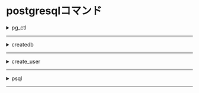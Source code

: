 # postgresqlコマンド

<details><summary>pg_ctl</summary>

`postgres`コマンドのラッパコマンドでサーバーの起動、停止、制御ができる。

```bash
pg_ctl sub_command
```

### サブコマンド

<details><summary>start</summary>

サーバーをバックグランドで起動

```bash
pg_ctl start [options]
```

</details>

***

<details><summary>stop</summary>

サーバーを終了

```bash
pg_ctl stop [options]
```

</details>

***

</details>

***

<details><summary>createdb</summary>

データベースを作成する。

```bash
createdb [options] db_name
```

### オプション

<details><summary>-o</summary>

所有者を指定する。

```bash
createdb -o user_name db_name
```

</details>

***


</details>

***

<details><summary>create_user</summary>

ユーザーアカウントを作成する。

```bash
create_user [options] user_name
```

</details>

***


<details><summary>psql</summary>

データーベースに接続するコマンド

```bash
psql [options] [db_name [user_name]]
```

### オプション

<details><summary>-l</summary>

データベース一覧を表示

```bash
psql -l [options]
```

</details>

***

<details><summary>-U</summary>

 ユーザーを指定する

```bash
psql [options] -U user_name [dbname]
```

</details>

***


### 接続後のコマンド

<details><summary> \d </summary>

ディメンションテーブル一覧

```sql
\d
```

</details>

***

<details><summary>\q</summary>

接続終了

```bash
\q
```

</details>

***

<details><summary>\i</summary>

指定したファイルのsqlを実行する。

```bash
\i path
```

</details>

***


</details>

***


